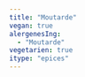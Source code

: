 ```yaml
---
title: "Moutarde"
vegan: true
alergenesIng:
  - "Moutarde"
vegetarien: true
itype: "epices"
---
```

